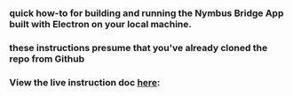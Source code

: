 ### quick how-to for building and running the Nymbus Bridge App built with Electron on your local machine.
### these instructions presume that you've already cloned the repo from Github
### View the live instruction doc [here](https://adrizos.github.io/nymbus-bridge-build-doc/):
